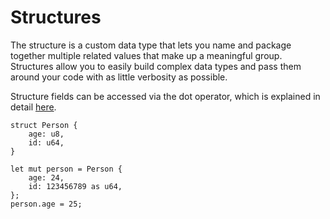 # Structures

The structure is a custom data type that lets you name and package together
multiple related values that make up a meaningful group. Structures allow you
to easily build complex data types and pass them around your code with as little
verbosity as possible.

Structure fields can be accessed via the dot operator, which is explained in
detail [here](../../06-operators/06-access.md).

```rust,no_run,noplaypen
struct Person {
    age: u8,
    id: u64,
}

let mut person = Person {
    age: 24,
    id: 123456789 as u64,
};
person.age = 25;
```
